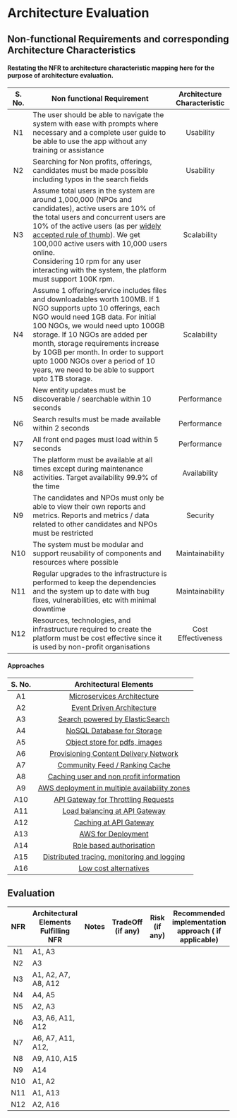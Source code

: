 # Architecture Evaluation

## Non-functional Requirements and corresponding Architecture Characteristics

#### Restating the NFR to architecture characteristic mapping here for the purpose of architecture evaluation. 

| S. No. | Non functional Requirement | Architecture Characteristic |
|:---:|---|:---:|
| N1 | The user should be able to navigate the system with ease with prompts where necessary and a complete user guide to be able to use the app without any training or assistance | Usability |
| N2 | Searching for Non profits, offerings, candidates must be made possible including typos in the search fields | Usability |
| N3 | Assume total users in the system are around 1,000,000 (NPOs and candidates), active users are 10% of the total users and concurrent users are 10% of the active users (as per [widely accepted rule of thumb](https://www.ibm.com/docs/en/cognos-analytics/10.2.2?topic=SSEP7J_10.2.2/com.ibm.swg.ba.cognos.crn_arch.10.2.2.doc/c_arch_estimatingconcurrentusers.html)). We get 100,000 active users with 10,000 users online. <br/> Considering 10 rpm for any user interacting with the system, the platform must support 100K rpm. | Scalability |
| N4 | Assume 1 offering/service includes files and downloadables worth 100MB. If 1 NGO supports upto 10 offerings, each NGO would need 1GB data. For initial 100 NGOs, we would need upto 100GB storage. If 10 NGOs are added per month, storage requirements increase by 10GB per month. In order to support upto 1000 NGOs over a period of 10 years, we need to be able to support upto 1TB storage. | Scalability |
| N5 | New entity updates must be discoverable / searchable within 10 seconds | Performance |
| N6 | Search results must be made available within 2 seconds | Performance |
| N7 | All front end pages must load within 5 seconds | Performance |
| N8 | The platform must be available at all times except during maintenance activities. Target availability 99.9% of the time | Availability |
| N9 | The candidates and NPOs must only be able to view their own reports and metrics. Reports and metrics / data related to other candidates and NPOs must be restricted | Security |
| N10 | The system must be modular and support reusability of components and resources where possible | Maintainability |
| N11 | Regular upgrades to the infrastructure is performed to keep the dependencies and the system up to date with bug fixes, vulnerabilities, etc with minimal downtime | Maintainability |
| N12 | Resources, technologies, and infrastructure required to create the platform must be cost effective since it is used by non-profit organisations | Cost Effectiveness |

#### Approaches

| S. No. | Architectural Elements |
|:---:|:---:|
| A1 | [Microservices Architecture](../adrs/adr01-microservice-architecture.md)|
| A2 | [Event Driven Architecture](../adrs/adr02-eda-architecture.md)|
| A3 | [Search powered by ElasticSearch](../adrs/adr07-elastic-search_for_search.md)|
| A4 | [NoSQL Database for Storage](../adrs/adr03-sql-vs-nosql.md)|
| A5 | [Object store for pdfs, images](../)
| A6 | [Provisioning Content Delivery Network](../architectural-views/platform-management-subsystem.md#content-delivery-network)|
| A7 | [Community Feed / Ranking Cache](../architectural-views/community-forum-management-subsystem.md#feed--ranking-cache-manager)|
| A8 | [Caching user and non profit information](../adrs/adr06-caching.md) |
| A9 | [AWS deployment in multiple availability zones](../architectural-views/physical-view-aws-deployment.md#multiple-availability-zones)|
| A10 | [API Gateway for Throttling Requests](../adrs/adr08-aws-api-gateway.md#throttling)|
| A11 | [Load balancing at API Gateway](../adrs/adr08-aws-api-gateway.md#load-balancing) |
| A12 | [Caching at API Gateway](../adrs/adr08-aws-api-gateway.md#caching)|
| A13 | [AWS for Deployment](../adrs/adr05-AWS_for_deployment.md)|
| A14 | [Role based authorisation](../architectural-views/platform-management-subsystem.md#user-management) |
| A15 | [Distributed tracing, monitoring and logging](../architectural-views/observability.md)|
| A16 | [Low cost alternatives](./cost-analysis.md#note-on-cost-savings)|

## Evaluation

| NFR | Architectural Elements<br> Fulfilling NFR | Notes | TradeOff (if any) | Risk (if any) | Recommended implementation <br> approach ( if applicable)
|:---:|---|---|---|---|:---:|
| N1 | A1, A3 ||||
| N2 | A3 ||||
| N3 | A1, A2, A7, A8, A12||||
| N4 | A4, A5 ||||
| N5 | A2, A3 ||||
| N6 | A3, A6, A11, A12 ||||
| N7 | A6, A7, A11, A12, ||||
| N8 | A9, A10, A15 ||||
| N9 | A14 ||||
| N10 | A1, A2 ||||
| N11 | A1, A13 ||||
| N12 | A2, A16 ||||
